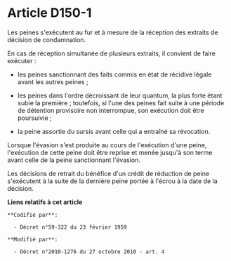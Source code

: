 # Article D150-1

Les peines s'exécutent au fur et à mesure de la réception des extraits de décision de condamnation.

En cas de réception simultanée de plusieurs extraits, il convient de faire exécuter :

- les peines sanctionnant des faits commis en état de récidive légale avant les autres peines ; 

- les peines dans l'ordre décroissant de leur quantum, la plus forte étant subie la première ; toutefois, si l'une des peines
fait suite à une période de détention provisoire non interrompue, son exécution doit être poursuivie ;

- la peine assortie du sursis avant celle qui a entraîné sa révocation.

Lorsque l'évasion s'est produite au cours de l'exécution d'une peine, l'exécution de cette peine doit être reprise et menée
jusqu'à son terme avant celle de la peine sanctionnant l'évasion.

Les décisions de retrait du bénéfice d'un crédit de réduction de peine s'exécutent à la suite de la dernière peine portée à
l'écrou à la date de la décision.

**Liens relatifs à cet article**

	**Codifié par**:

	  - Décret n°59-322 du 23 février 1959

	**Modifié par**:

	  - Décret n°2010-1276 du 27 octobre 2010 - art. 4
